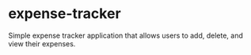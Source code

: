 # expense-tracker
Simple expense tracker application that allows users to add, delete, and view their expenses.
